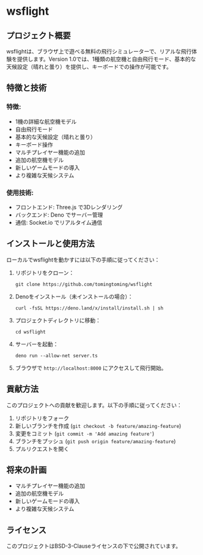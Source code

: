 # wsflight

## プロジェクト概要
wsflightは、ブラウザ上で遊べる無料の飛行シミュレーターで、リアルな飛行体験を提供します。Version 1.0では、1種類の航空機と自由飛行モード、基本的な天候設定（晴れと曇り）を提供し、キーボードでの操作が可能です。

## 特徴と技術

### 特徴:
- 1機の詳細な航空機モデル
- 自由飛行モード
- 基本的な天候設定（晴れと曇り）
- キーボード操作
- マルチプレイヤー機能の追加
- 追加の航空機モデル
- 新しいゲームモードの導入
- より複雑な天候システム

### 使用技術:
- フロントエンド: Three.js で3Dレンダリング
- バックエンド: Deno でサーバー管理
- 通信: Socket.io でリアルタイム通信

## インストールと使用方法
ローカルでwsflightを動かすには以下の手順に従ってください：

1. リポジトリをクローン：
   ```
   git clone https://github.com/tomingtoming/wsflight
   ```

2. Denoをインストール（未インストールの場合）：
   ```
   curl -fsSL https://deno.land/x/install/install.sh | sh
   ```

3. プロジェクトディレクトリに移動：
   ```
   cd wsflight
   ```

4. サーバーを起動：
   ```
   deno run --allow-net server.ts
   ```

5. ブラウザで `http://localhost:8000` にアクセスして飛行開始。

## 貢献方法
このプロジェクトへの貢献を歓迎します。以下の手順に従ってください：

1. リポジトリをフォーク
2. 新しいブランチを作成 (`git checkout -b feature/amazing-feature`)
3. 変更をコミット (`git commit -m 'Add amazing feature'`)
4. ブランチをプッシュ (`git push origin feature/amazing-feature`)
5. プルリクエストを開く

## 将来の計画
- マルチプレイヤー機能の追加
- 追加の航空機モデル
- 新しいゲームモードの導入
- より複雑な天候システム

## ライセンス
このプロジェクトはBSD-3-Clauseライセンスの下で公開されています。
